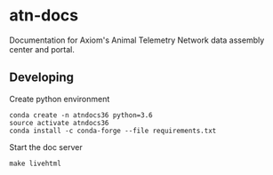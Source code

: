 # atn-docs
Documentation for Axiom's Animal Telemetry Network data assembly center and portal.


## Developing

Create python environment

```
conda create -n atndocs36 python=3.6
source activate atndocs36
conda install -c conda-forge --file requirements.txt
```

Start the doc server

```
make livehtml
```
